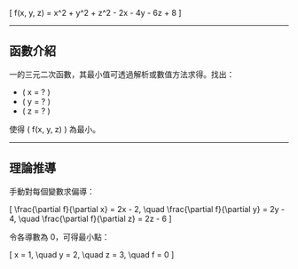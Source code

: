 \[
f(x, y, z) = x^2 + y^2 + z^2 - 2x - 4y - 6z + 8
\]

---

##  函數介紹

一的三元二次函數，其最小值可透過解析或數值方法求得。找出：

- \( x = ? \)
- \( y = ? \)
- \( z = ? \)

使得 \( f(x, y, z) \) 為最小。

---

##  理論推導

手動對每個變數求偏導：

\[
\frac{\partial f}{\partial x} = 2x - 2, \quad
\frac{\partial f}{\partial y} = 2y - 4, \quad
\frac{\partial f}{\partial z} = 2z - 6
\]

令各導數為 0，可得最小點：

\[
x = 1, \quad y = 2, \quad z = 3, \quad f = 0
\]


